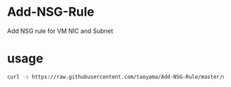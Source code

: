 # Add-NSG-Rule
Add NSG rule for VM NIC and Subnet

# usage
```bash
curl -s https://raw.githubusercontent.com/taoyama/Add-NSG-Rule/master/nsg.sh | bash -s -- -g ResourceGroupName -n VMName
```
